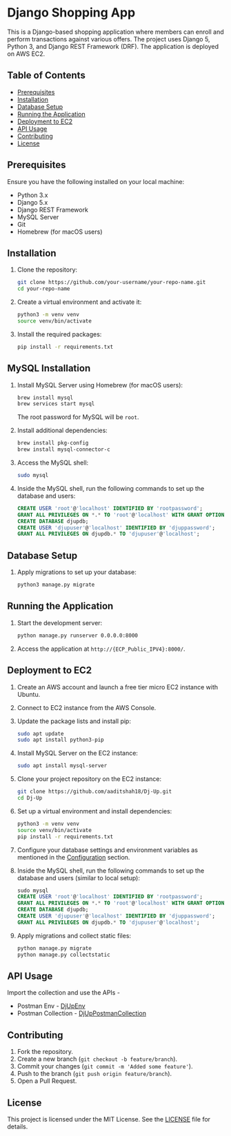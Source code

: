 # Django Shopping App

This is a Django-based shopping application where members can enroll and perform transactions against various offers. The project uses Django 5, Python 3, and Django REST Framework (DRF). The application is deployed on AWS EC2.

## Table of Contents

- [Prerequisites](#prerequisites)
- [Installation](#installation)
- [Database Setup](#database-setup)
- [Running the Application](#running-the-application)
- [Deployment to EC2](#deployment-to-ec2)
- [API Usage](#api-usage)
- [Contributing](#contributing)
- [License](#license)

## Prerequisites

Ensure you have the following installed on your local machine:

- Python 3.x
- Django 5.x
- Django REST Framework
- MySQL Server
- Git
- Homebrew (for macOS users)

## Installation

1. Clone the repository:

    ```bash
    git clone https://github.com/your-username/your-repo-name.git
    cd your-repo-name
    ```

2. Create a virtual environment and activate it:

    ```bash
    python3 -m venv venv
    source venv/bin/activate
    ```

3. Install the required packages:

    ```bash
    pip install -r requirements.txt
    ```

## MySQL Installation

1. Install MySQL Server using Homebrew (for macOS users):

    ```bash
    brew install mysql
    brew services start mysql
    ```

    The root password for MySQL will be `root`.

2. Install additional dependencies:

    ```bash
    brew install pkg-config
    brew install mysql-connector-c
    ```

3. Access the MySQL shell:

    ```bash
    sudo mysql
    ```

4. Inside the MySQL shell, run the following commands to set up the database and users:

    ```sql
    CREATE USER 'root'@'localhost' IDENTIFIED BY 'rootpassword';
    GRANT ALL PRIVILEGES ON *.* TO 'root'@'localhost' WITH GRANT OPTION;
    CREATE DATABASE djupdb;
    CREATE USER 'djupuser'@'localhost' IDENTIFIED BY 'djuppassword';
    GRANT ALL PRIVILEGES ON djupdb.* TO 'djupuser'@'localhost';
    ```

## Database Setup

1. Apply migrations to set up your database:

    ```bash
    python3 manage.py migrate
    ```

## Running the Application

1. Start the development server:

    ```bash
    python manage.py runserver 0.0.0.0:8000
    ```

2. Access the application at `http://{ECP_Public_IPV4}:8000/`.

## Deployment to EC2

1. Create an AWS account and launch a free tier micro EC2 instance with Ubuntu.

2. Connect to EC2 instance from the AWS Console.

3. Update the package lists and install pip:

    ```bash
    sudo apt update
    sudo apt install python3-pip
    ```

4. Install MySQL Server on the EC2 instance:

    ```bash
    sudo apt install mysql-server
    ```

5. Clone your project repository on the EC2 instance:

    ```bash
    git clone https://github.com/aaditshah18/Dj-Up.git
    cd Dj-Up
    ```

6. Set up a virtual environment and install dependencies:

    ```bash
    python3 -m venv venv
    source venv/bin/activate
    pip install -r requirements.txt
    ```

7. Configure your database settings and environment variables as mentioned in the [Configuration](#configuration) section.

8. Inside the MySQL shell, run the following commands to set up the database and users (similar to local setup):

    ```sql
    sudo mysql
    CREATE USER 'root'@'localhost' IDENTIFIED BY 'rootpassword';
    GRANT ALL PRIVILEGES ON *.* TO 'root'@'localhost' WITH GRANT OPTION;
    CREATE DATABASE djupdb;
    CREATE USER 'djupuser'@'localhost' IDENTIFIED BY 'djuppassword';
    GRANT ALL PRIVILEGES ON djupdb.* TO 'djupuser'@'localhost';
    ```

9. Apply migrations and collect static files:

    ```bash
    python manage.py migrate
    python manage.py collectstatic
    ```

## API Usage
Import the collection and use the APIs - 

- Postman Env - [DjUpEnv](Djupenv.postman_environment.json)
- Postman Collection - [DjUpPostmanCollection](DjupAPIs.postman_collection.json)


## Contributing

1. Fork the repository.
2. Create a new branch (`git checkout -b feature/branch`).
3. Commit your changes (`git commit -m 'Added some feature'`).
4. Push to the branch (`git push origin feature/branch`).
5. Open a Pull Request.

## License

This project is licensed under the MIT License. See the [LICENSE](LICENSE) file for details.
